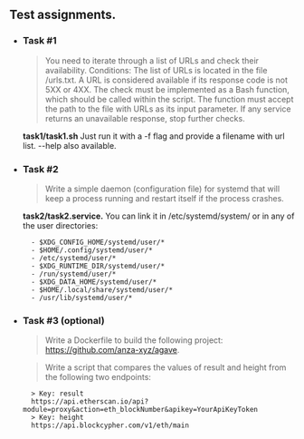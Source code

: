 ## Test assignments. 

- ### Task #1
    > You need to iterate through a list of URLs and check their availability. Conditions:
    > The list of URLs is located in the file /urls.txt.
    > A URL is considered available if its response code is not 5XX or 4XX.
    > The check must be implemented as a Bash function, which should be called within the script.
    > The function must accept the path to the file with URLs as its input parameter.
    > If any service returns an unavailable response, stop further checks.

    **task1/task1.sh**
    Just run it with a -f flag and provide a filename with url list. --help also available.
- ### Task #2
    > Write a simple daemon (configuration file) for systemd that will keep a process running and restart itself if the process crashes.

    **task2/task2.service.**
    You can link it in /etc/systemd/system/
    or in any of the user directories:

        - $XDG_CONFIG_HOME/systemd/user/*
        - $HOME/.config/systemd/user/*
        - /etc/systemd/user/*
        - $XDG_RUNTIME_DIR/systemd/user/*
        - /run/systemd/user/*
        - $XDG_DATA_HOME/systemd/user/*
        - $HOME/.local/share/systemd/user/*
        - /usr/lib/systemd/user/*
- ### Task #3 (optional)
    > Write a Dockerfile to build the following project: https://github.com/anza-xyz/agave.

    > Write a script that compares the values of result and height from the following two endpoints:
    
        > Key: result
        https://api.etherscan.io/api?module=proxy&action=eth_blockNumber&apikey=YourApiKeyToken
        > Key: height
        https://api.blockcypher.com/v1/eth/main

